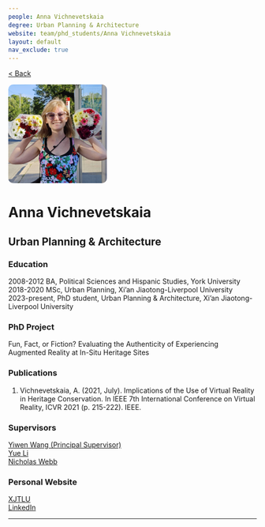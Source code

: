 ```yaml
---
people: Anna Vichnevetskaia
degree: Urban Planning & Architecture
website: team/phd_students/Anna Vichnevetskaia
layout: default
nav_exclude: true
---
```


<a href="../../team.html">< Back</a>

<img src="../../../pictures/Anna Vichnevetskaia.jpg" style="height: 200px; width: 200px; border-radius: 10px;" alt="Anna Vichnevetskaia">

# Anna Vichnevetskaia
## Urban Planning & Architecture

### Education
2008-2012 BA, Political Sciences and Hispanic Studies, York University  
2018-2020 MSc, Urban Planning, Xi’an Jiaotong-Liverpool University  
2023-present, PhD student, Urban Planning & Architecture, Xi’an Jiaotong-Liverpool University

### PhD Project
Fun, Fact, or Fiction? Evaluating the Authenticity of Experiencing Augmented Reality at In-Situ Heritage Sites

### Publications
1. Vichnevetskaia, A. (2021, July). Implications of the Use of Virtual Reality in Heritage Conservation. In IEEE 7th International Conference on Virtual Reality, ICVR 2021 (p. 215-222). IEEE.

### Supervisors
[Yiwen Wang (Principal Supervisor)]<br>
[Yue Li]<br>
[Nicholas Webb]

### Personal Website
[XJTLU]<br>
[LinkedIn]

---
[Yiwen Wang (Principal Supervisor)]: https://scholar.xjtlu.edu.cn/en/persons/YiwenWang
[Yue Li]: https://scholar.xjtlu.edu.cn/en/persons/YueLi
[Nicholas Webb]: https://www.liverpool.ac.uk/architecture/staff/nicholas-webb/

[XJTLU]: https://scholar.xjtlu.edu.cn/en/persons/AVICHNEVETSKAIA18
[LinkedIn]: https://www.linkedin.com/in/annavish
